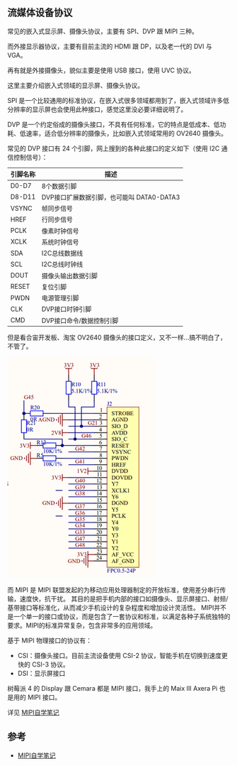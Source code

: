 
## 流媒体设备协议

常见的嵌入式显示屏、摄像头协议，主要有 SPI、DVP 跟 MIPI 三种。

而外接显示器协议，主要有目前主流的 HDMI 跟 DP，以及老一代的 DVI 与 VGA。

再有就是外接摄像头，貌似主要是使用 USB 接口，使用 UVC 协议。

这里主要介绍嵌入式领域的显示屏、摄像头协议。

SPI 是一个比较通用的标准协议，在嵌入式很多领域都用到了，嵌入式领域许多低分辨率的显示屏也会使用此种接口，感觉这里没必要详细说明了。

DVP 是一个约定俗成的摄像头接口，不具有任何标准，它的特点是低成本、低功耗、低速率，适合低分辨率的摄像头，比如嵌入式领域常用的 OV2640 摄像头。

常见的 DVP 接口有 24 个引脚，网上搜到的各种此接口的定义如下（使用 I2C 通信控制信号）：

| 引脚名称        | 描述             |
| ----------- | -------------- |
| D0-D7       | 8个数据引脚         |
| D8-D11      | DVP接口扩展数据引脚，也可能叫 DATA0-DATA3    |
| VSYNC       | 帧同步信号          |
| HREF        | 行同步信号          |
| PCLK        | 像素时钟信号         |
| XCLK        | 系统时钟信号         |
| SDA         | I2C总线数据线       |
| SCL         | I2C总线时钟线       |
| DOUT        | 摄像头输出数据引脚      |
| RESET       | 复位引脚           |
| PWDN        | 电源管理引脚         |
| CLK         | DVP接口时钟引脚      |
| CMD         | DVP接口命令/数据控制引脚 |

但是看合宙开发板、淘宝 OV2640 摄像头的接口定义，又不一样...搞不明白了，不管了。

![](./_img/luatos-esp32s3-dvp-port.png)

而 MIPI 是 MIPI 联盟发起的为移动应用处理器制定的开放标准，使用差分串行传输，速度快，抗干扰。
其目的是把手机内部的接口如摄像头、显示屏接口、射频/基带接口等标准化，从而减少手机设计的复杂程度和增加设计灵活性。
MIPI并不是一个单一的接口或协议，而是包含了一套协议和标准，以满足各种子系统独特的要求。MIPI的标准异常复杂，包含非常多的应用领域。

基于 MIPI 物理接口的协议有：

- CSI：摄像头接口。目前主流设备使用 CSI-2 协议，智能手机在切换到速度更快的 CSI-3 协议。
- DSI：显示屏接口

树莓派 4 的 Display 跟 Cemara 都是 MIPI 接口，我手上的 Maix III Axera Pi 也是用的 MIPI 接口。

详见 [MIPI自学笔记](https://zhuanlan.zhihu.com/p/92682047)




## 参考

- [MIPI自学笔记](https://zhuanlan.zhihu.com/p/92682047)
